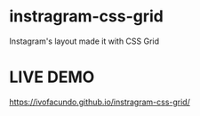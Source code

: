 # instragram-css-grid
Instagram's layout made it with CSS Grid

# LIVE DEMO
https://ivofacundo.github.io/instragram-css-grid/
